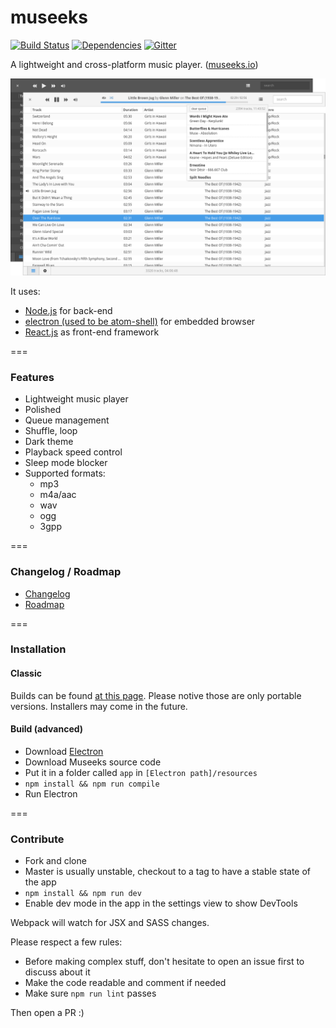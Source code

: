 # museeks

[![Build Status](https://travis-ci.org/KeitIG/museeks.svg?branch=master)](https://travis-ci.org/KeitIG/museeks)
[![Dependencies](https://david-dm.org/KeitIG/museeks.svg)](https://github.com/KeitIG/museeks)
[![Gitter](https://badges.gitter.im/KeitIG/museeks.svg)](https://gitter.im/KeitIG/museeks?utm_source=badge&utm_medium=badge&utm_campaign=pr-badge)

A lightweight and cross-platform music player. ([museeks.io](http://museeks.io))

![Screenshot](screenshot.png)

It uses:
* [Node.js](https://nodejs.org/en/) for back-end
* [electron (used to be atom-shell)](https://github.com/atom/electron/) for embedded browser
* [React.js](https://facebook.github.io/react/) as front-end framework

===

### Features

- Lightweight music player
- Polished
- Queue management
- Shuffle, loop
- Dark theme
- Playback speed control
- Sleep mode blocker
- Supported formats:
    - mp3
    - m4a/aac
    - wav
    - ogg
    - 3gpp

===

### Changelog / Roadmap

- [Changelog](https://github.com/KeitIG/museeks/releases)
- [Roadmap](ROADMAP.md)

===

### Installation

#### Classic

Builds can be found [at this page](https://github.com/KeitIG/museeks/releases). Please notive those are only portable versions. Installers may come in the future.

#### Build (advanced)

- Download [Electron](https://github.com/atom/electron/releases)
- Download Museeks source code
- Put it in a folder called `app` in `[Electron path]/resources`
- `npm install && npm run compile`
- Run Electron

===

### Contribute

- Fork and clone
- Master is usually unstable, checkout to a tag to have a stable state of the app
- `npm install && npm run dev`
- Enable dev mode in the app in the settings view to show DevTools

Webpack will watch for JSX and SASS changes.

Please respect a few rules:

- Before making complex stuff, don't hesitate to open an issue first to discuss about it
- Make the code readable and comment if needed
- Make sure `npm run lint` passes

Then open a PR :)
